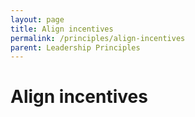 ```yaml
---
layout: page
title: Align incentives
permalink: /principles/align-incentives
parent: Leadership Principles
---
```


# Align incentives
